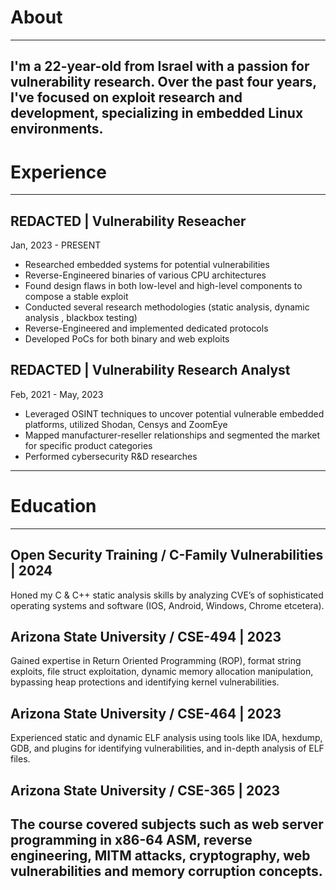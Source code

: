 # About
---
I'm a 22-year-old from Israel with a passion for vulnerability research. Over
the past four years, I've focused on exploit research and development,
specializing in embedded Linux environments.
---
# Experience
---
## REDACTED | Vulnerability Reseacher
Jan, 2023 - PRESENT 
- Researched embedded systems for potential vulnerabilities
- Reverse-Engineered binaries of various CPU architectures
- Found design flaws in both low-level and high-level components to
compose a stable exploit
- Conducted several research methodologies (static analysis,
dynamic analysis , blackbox testing)
- Reverse-Engineered and implemented dedicated protocols
- Developed PoCs for both binary and web exploits

## REDACTED | Vulnerability Research Analyst
Feb, 2021 - May, 2023
- Leveraged OSINT techniques to uncover potential vulnerable
embedded platforms, utilized Shodan, Censys and ZoomEye
- Mapped manufacturer-reseller relationships and segmented the
market for specific product categories
- Performed cybersecurity R&D researches
---
# Education
---
## Open Security Training / C-Family Vulnerabilities | 2024
Honed my C & C++ static analysis skills by analyzing CVE’s of sophisticated
operating systems and software (IOS, Android, Windows, Chrome etcetera).
## Arizona State University / CSE-494 | 2023
Gained expertise in Return Oriented Programming (ROP), format string
exploits, file struct exploitation, dynamic memory allocation manipulation,
bypassing heap protections and identifying kernel vulnerabilities.
## Arizona State University / CSE-464 | 2023
Experienced static and dynamic ELF analysis using tools like IDA, hexdump,
GDB, and plugins for identifying vulnerabilities, and in-depth analysis of ELF
files.
## Arizona State University / CSE-365 | 2023
The course covered subjects such as web server programming in x86-64
ASM, reverse engineering, MITM attacks, cryptography, web vulnerabilities
and memory corruption concepts.
---